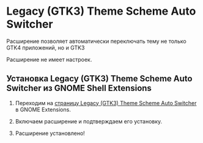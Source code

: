 # Legacy (GTK3) Theme Scheme Auto Switcher

Расширение позволяет автоматически переключать тему не только GTK4 приложений, но и GTK3

Расширение не имеет настроек.

## Установка Legacy (GTK3) Theme Scheme Auto Switcher из GNOME Shell Extensions

1. Переходим на [страницу Legacy (GTK3) Theme Scheme Auto Switcher](https://extensions.gnome.org/extension/4998/legacy-gtk3-theme-scheme-auto-switcher/) в GNOME Extensions.

2. Включаем расширение и подтверждаем его установку.

3. Расширение установлено!
